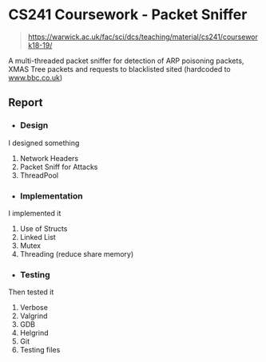 # CS241 Coursework - Packet Sniffer
> https://warwick.ac.uk/fac/sci/dcs/teaching/material/cs241/coursework18-19/

A multi-threaded packet sniffer for detection of ARP poisoning packets, XMAS Tree packets and requests to blacklisted sited (hardcoded to www.bbc.co.uk)

## Report
* ### Design
I designed something
1. Network Headers
2. Packet Sniff for Attacks
3. ThreadPool
* ### Implementation
I implemented it
1. Use of Structs
2. Linked List
3. Mutex
4. Threading (reduce share memory)
* ### Testing
Then tested it
1. Verbose
2. Valgrind
3. GDB
4. Helgrind
5. Git
6. Testing files
